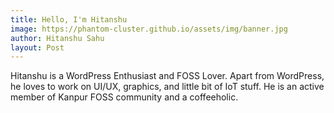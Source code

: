 ```yaml
---
title: Hello, I'm Hitanshu
image: https://phantom-cluster.github.io/assets/img/banner.jpg
author: Hitanshu Sahu
layout: Post
---
```


Hitanshu is a WordPress Enthusiast and FOSS Lover. Apart from WordPress, he loves to work on UI/UX, graphics, and little bit of IoT stuff. He is an active member of Kanpur FOSS community and a coffeeholic.